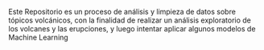 Este Repositorio es un proceso de análisis y limpieza de datos sobre tópicos volcánicos, 
con la finalidad de realizar un análisis exploratorio de los volcanes y las erupciones, 
y luego intentar aplicar algunos modelos de Machine Learning
